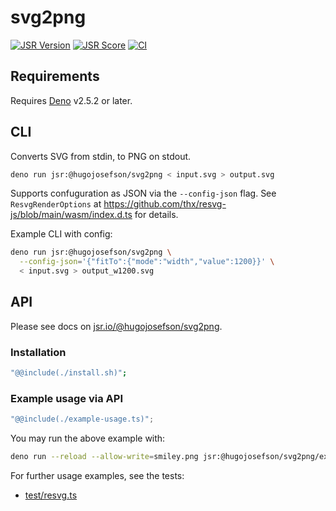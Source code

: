 # svg2png

[![JSR Version](https://jsr.io/badges/@hugojosefson/svg2png)](https://jsr.io/@hugojosefson/svg2png)
[![JSR Score](https://jsr.io/badges/@hugojosefson/svg2png/score)](https://jsr.io/@hugojosefson/svg2png)
[![CI](https://github.com/hugojosefson/svg2png/actions/workflows/release.yaml/badge.svg)](https://github.com/hugojosefson/svg2png/actions/workflows/release.yaml)

## Requirements

Requires [Deno](https://deno.com/) v2.5.2 or later.

## CLI

Converts SVG from stdin, to PNG on stdout.

```bash
deno run jsr:@hugojosefson/svg2png < input.svg > output.svg
```

Supports confuguration as JSON via the `--config-json` flag. See
`ResvgRenderOptions` at
https://github.com/thx/resvg-js/blob/main/wasm/index.d.ts for details.

Example CLI with config:

```bash
deno run jsr:@hugojosefson/svg2png \
  --config-json='{"fitTo":{"mode":"width","value":1200}}' \
  < input.svg > output_w1200.svg
```

## API

Please see docs on
[jsr.io/@hugojosefson/svg2png](https://jsr.io/@hugojosefson/svg2png).

### Installation

```sh
"@@include(./install.sh)";
```

### Example usage via API

```typescript
"@@include(./example-usage.ts)";
```

You may run the above example with:

```sh
deno run --reload --allow-write=smiley.png jsr:@hugojosefson/svg2png/example-usage
```

For further usage examples, see the tests:

- [test/resvg.ts](test/resvg.test.ts)
